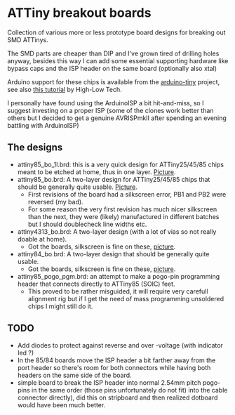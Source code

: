 # ATTiny breakout boards

Collection of various more or less prototype board designs for breaking
out SMD ATTinys.

The SMD parts are cheaper than DIP and I've grown tired of drilling holes
anyway, besides this way I can add some essential supporting hardware like
bypass caps and the ISP header on the same board (optionally also xtal)

Arduino support for these chips is available from the [arduino-tiny](http://code.google.com/p/arduino-tiny/) project, 
see also [this tutorial](http://hlt.media.mit.edu/?p=1695) by High-Low Tech.

I personally have found using the ArduinoISP a bit hit-and-miss, so I suggest investing on a proper ISP (some of the clones work better
than others but I decided to get a genuine AVRISPmkII after spending an evening battling with ArduinoISP)

## The designs

  - attiny85_bo_1l.brd: this is a very quick design for ATTiny25/45/85 chips meant to be etched at home, thus in one layer. [Picture](https://picasaweb.google.com/117987945710555324615/Photoblog#5775454542780799554).
  - attiny85_bo.brd: A two-layer design for ATTiny25/45/85 chips that should be generally quite usable. [Picture](https://picasaweb.google.com/117987945710555324615/Photoblog#5777290552370322018).
    - First revisions of the board had a silkscreen error, PB1 and PB2 were reversed (my bad).
    - For some reason the very first revision has much nicer silkscreen than the next, they were (likely) manufactured in different batches but I should doublecheck line widths etc.
  - attiny4313_bo.brd: A two-layer design (with a lot of vias so not really doable at home).
    - Got the boards, silkscreen is fine on these, [picture](https://picasaweb.google.com/117987945710555324615/Photoblog#5782110437729331698).
  - attiny84_bo.brd: A two-layer design that should be generally quite usable.
    - Got the boards, silkscreen is fine on these, [picture](https://picasaweb.google.com/117987945710555324615/Photoblog#5782110437729331698).
  - attiny85_pogo_pgm.brd: an attempt to make a pogo-pin programming header that connects directly to ATTiny85 (SOIC) feet.
    - This proved to be rather misguided, it will require very carefull alignment rig but if I get the need of mass programming unsoldered chips I might still do it.

## TODO

  - Add diodes to protect against reverse and over -voltage (with indicator led ?)
  - In the 85/84 boards move the ISP header a bit farther away from the port header so there's room for both connectors while having both headers on the same side of the board.
  - simple board to break the ISP header into normal 2.54mm pitch pogo-pins in the same order (those pins unfortunately do not fit)
    into the cable connector directly), did this on stripboard and then realized dotboard would have been much better.
